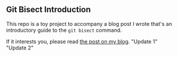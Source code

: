 ## Git Bisect Introduction

This repo is a toy project to accompany a blog post I wrote that's an introductory guide to the `git bisect` command.

If it interests you, please read [the post on my blog](https://carlosschults.net/git-bisect-intro).
"Update 1"  
"Update 2"  
